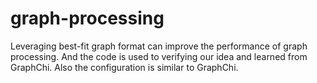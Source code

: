 graph-processing
================

Leveraging best-fit graph format can  improve the performance of graph processing. 
And the code is used to verifying our idea and learned from GraphChi. Also the configuration is similar to GraphChi.
